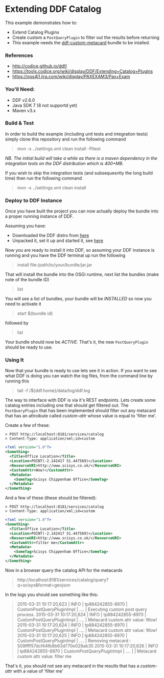 # Extending DDF Catalog

This example demonstrates how to:
* Extend Catalog Plugins
* Create custom a `PostQueryPlugin` to filter out the results before returning
* This example needs the [ddf-custom-metacard](http://svr-met-code1/iep/ddf-osgi-exploration/tree/master/ddf/ddf-custom-metacard) bundle to be intalled.

### References

* http://codice.github.io/ddf/
* https://tools.codice.org/wiki/display/DDF/Extending+Catalog+Plugins
* https://ops4j1.jira.com/wiki/display/PAXEXAM3/Pax+Exam

### You'll Need:

* DDF v2.6.0
* Java SDK 7 (8 not supportd yet)
* Maven v3.x

### Build & Test

In order to build the example (including unit tests and integration tests) simply clone this repository and run the following command

> mvn -s ../settings.xml clean install -Pitest

_NB. The initial build will take a while as there is a maven dependency in the integration tests on the DDF distribution which is 400+MB._

If you wish to skip the integration tests (and subsequesntly the long build time) then run the following command

> mvn -s ../settings.xml clean install

### Deploy to DDF Instance

Once you have built the project you can now actually deploy the bundle into a proper running instance of DDF.

Assuming you have:

* Downloaded the DDF distro from [here](http://artifacts.codice.org/service/local/artifact/maven/redirect?r=releases&g=ddf.distribution&a=ddf&v=2.6.0&e=zip)
* Unpacked it, set it up and started it, see [here](https://tools.codice.org/wiki/display/DDF/Quick+Start)

Now you are ready to install it into DDF, so assuming your DDF instance is running and you have the DDF terminal up run the following

> install file:/path/to/your/bundle/jar.jar

That will install the bundle into the OSGi runtime, next list the bundles (make note of the bundle ID)

> list

You will see a list of bundles, your bundle will be _INSTALLED_ so now you need to activate it

> start ${bundle id}

followed by 

> list

Your bundle should now be _ACTIVE_.  That's it, the new `PostQueryPlugin` should be ready to use.

### Using It

Now that your bundle is ready to use lets see it in action.  If you want to see what DDF is doing you can watch the log files, from the command line by running this

> tail -f /${ddf.home}/data/log/ddf.log

The way to interface with DDF is via it's REST endpoints.  Lets create some catalog entries including one that should get filtered out.  The `PostQueryPlugin` that has been implemented should filter out any metacard that has an attroibute called _custom-attr_ whose value is equal to 'filter me'.

Create a few of these:

```
> POST http://localhost:8181/services/catalog
> Content-Type: application/xml;id=custom
```
```xml
<?xml version="1.0"?>
<Something>
  <Title>Office Location</Title>
  <Location>POINT(-2.142417 51.447569)</Location>
  <ResourceURI>http://www.scisys.co.uk/</ResourceURI>
  <CustomAttr>Wow!</CustomAttr>
  <Metadata>
    <SomeTag>Scisys Chippenham Office</SomeTag>
  </Metadata>
</Something>
```

And a few of these (these should be filtered):

```
> POST http://localhost:8181/services/catalog
> Content-Type: application/xml;id=custom
```
```xml
<?xml version="1.0"?>
<Something>
  <Title>Office Location</Title>
  <Location>POINT(-2.142417 51.447569)</Location>
  <ResourceURI>http://www.scisys.co.uk/</ResourceURI>
  <CustomAttr>filter me</CustomAttr>
  <Metadata>
    <SomeTag>Scisys Chippenham Office</SomeTag>
  </Metadata>
</Something>
```

Now in a browser query the catalog API for the metacards

> http://localhost:8181/services/catalog/query?q=scisys&format=geojson


In the logs you should see something like this:

> 2015-03-31 10:17:20,623 | INFO  | tp884242855-8970 | CustomPostQueryPluginImpl | .... | Executing custom post query process.
> 2015-03-31 10:17:20,624 | INFO  | tp884242855-8970 | CustomPostQueryPluginImpl | .... | Metacard custom attr value: Wow!
> 2015-03-31 10:17:20,624 | INFO  | tp884242855-8970 | CustomPostQueryPluginImpl | .... | Metacard custom attr value: Wow!
> 2015-03-31 10:17:20,625 | INFO  | tp884242855-8970 | CustomPostQueryPluginImpl  | .... | Removing metacard : 509ffff57dcf44fb8b63d770e028ab35
> 2015-03-31 10:17:20,626 | INFO  | tp884242855-8970 | CustomPostQueryPluginImpl  | .... | | Metacard custom attr value: filter me

That's it, you should not see any metacard in the results that has a _custom-attr_ with a value of 'filter me'